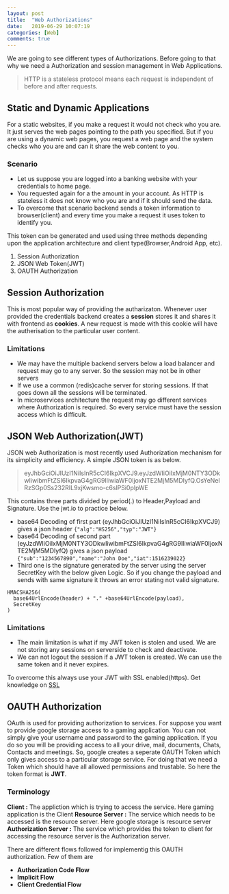 ```yaml
---
layout: post
title:  "Web Authorizations"
date:   2019-06-29 10:07:19
categories: [Web]
comments: true
---
```


We are going to see different types of Authorizations. Before going to that why we need a Authorization and session management in Web Applications. 
> HTTP is a stateless protocol means each request is independent of before and after requests.

<!--more-->

## Static and Dynamic Applications

For a static websites, if you make a request it would not check who you are. It just serves the web pages pointing to the path you specified. But if you are using a dynamic web pages, you request a web page and the system checks who you are and can it share the web content to you.

### **Scenario**

- Let us suppose you are logged into a banking website with your credentials to home page.
- You requested again for a the amount in your account. As HTTP is stateless it does not know who you are and if it should send the data.
- To overcome that scenario backend sends a token information to browser(client)  and every time you make a request it uses token to identify you.

This token can be generated and used using three methods depending upon the application architecture and client type(Browser,Android App, etc).

1. Session Authorization
2. JSON Web Token(JWT)
3. OAUTH Authorization

## Session Authorization

This is most popular way of providing the autharizaton. Whenever user provided the credentials backend creates a **session** stores it and shares it with frontend as **cookies**. A new request is made with this cookie will have the autherisation to the particular user content.

### **Limitations**

- We may have the multiple backend servers below a load balancer and request may go to any server. So the session may not be in other servers
- If we use a common (redis)cache server for storing sessions. If that goes down all the sessions will be terminated.
- In microservices architecture the request may go different services where Authorization is required. So every service must have the session access which is difficult.

## JSON Web Authorization(JWT)

JSON web Authorization is most recently used Authorization mechanism for its simplicity and efficiency. A simple JSON token is as below.

> eyJhbGciOiJIUzI1NiIsInR5cCI6IkpXVCJ9.eyJzdWIiOiIxMjM0NTY3ODkwIiwibmFtZSI6IkpvaG4gRG9lIiwiaWF0IjoxNTE2MjM5MDIyfQ.OsYeNeIRzSGp0Ss232RIL9xjKwsmo-c6slPSi0plpWE

This contains three parts divided by period(.) to Header,Payload and Signature. Use the jwt.io to practice below.

- base64 Decoding of first part (eyJhbGciOiJIUzI1NiIsInR5cCI6IkpXVCJ9) gives   a json header 
  `{"alg":"HS256","typ":"JWT"}`
- base64 Decoding of second part (eyJzdWIiOiIxMjM0NTY3ODkwIiwibmFtZSI6IkpvaG4gRG9lIiwiaWF0IjoxNTE2MjM5MDIyfQ)   gives a json payload `{"sub":"1234567890","name":"John Doe","iat":1516239022}`
- Third one is the signature generated by the server using the server SecretKey with the below given Logic. So if you change the payload and sends with same signature it throws an error stating not valid signature.
```
HMACSHA256(
  base64UrlEncode(header) + "." +base64UrlEncode(payload),
  SecretKey
)
```
### **Limitations**

- The main limitation is what if my JWT token is stolen and used. We are not storing any sessions on serverside to check and deactivate.
- We can not logout the session if a JWT token is created. We can use the same token and it never expires.

To overcome this always use your JWT with SSL enabled(https). Get knowledge on [SSL](/articles/2017-12/ssl)



## OAUTH Authorization

OAuth is used for providing authorization to services. For suppose you want to provide google storage access to a gaming application. You can not simply give your username and password to the gaming application. If you do so you will be providing access to all your drive, mail, documents, Chats, Contacts and meetings. So, google creates a seperate OAUTH Token which only gives access to a particular storage service. For doing that we need a Token which should have all allowed permissions and trustable. So here the token format is **JWT**.

### Terminology

**Client :** The appliction which is trying to access the service. Here gaming application is the Client
**Resource Server :** The service which needs to be accessed is the resource server. Here google storage is resource server
**Authorization Server :** The service which provides the token to client for accessing the resource server is the Authorization server.

There are different flows followed for implementig this OAUTH authorization. Few of them are 

- **Authorization Code Flow** 
- **Implicit Flow**
- **Client Credential Flow**
